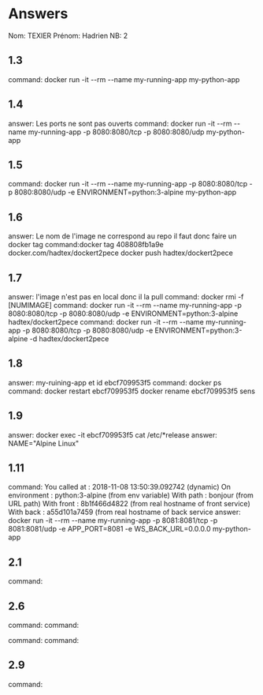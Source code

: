 # Answers

Nom: TEXIER
Prénom: Hadrien
NB: 2

## 1.3
command: docker run -it --rm --name my-running-app my-python-app

## 1.4
answer: Les ports ne sont pas ouverts
command: docker run -it --rm --name my-running-app -p 8080:8080/tcp -p 8080:8080/udp my-python-app


## 1.5
command: docker run -it --rm --name my-running-app -p 8080:8080/tcp -p 8080:8080/udp -e ENVIRONMENT=python:3-alpine  my-python-app

## 1.6
answer: Le nom de l'image ne correspond au repo il faut donc faire un docker tag
command:docker tag 408808fb1a9e docker.com/hadtex/dockert2pece
docker push hadtex/dockert2pece


## 1.7
answer: l'image n'est pas en local donc il la pull
command: docker rmi -f  [NUMIMAGE]
command: docker run -it --rm --name my-running-app -p 8080:8080/tcp -p 8080:8080/udp -e ENVIRONMENT=python:3-alpine  hadtex/dockert2pece
command: docker run -it --rm --name my-running-app -p 8080:8080/tcp -p 8080:8080/udp -e ENVIRONMENT=python:3-alpine -d hadtex/dockert2pece

## 1.8
answer: my-ruining-app et id ebcf709953f5
command: docker ps
command: docker restart ebcf709953f5
docker rename ebcf709953f5 sens


## 1.9
answer: docker exec -it ebcf709953f5 cat /etc/*release
answer: NAME="Alpine Linux"

## 1.11
command: You called at : 2018-11-08 13:50:39.092742 (dynamic)
        On environment : python:3-alpine (from env variable)
        With path : bonjour   (from URL path)
        With front : 8b1f466d4822 (from real hostname of front service)
        With back  : a55d101a7459 (from real hostname of back service
answer: docker run -it --rm --name my-running-app -p 8081:8081/tcp -p 8081:8081/udp -e APP_PORT=8081 -e WS_BACK_URL=0.0.0.0 my-python-app

## 2.1
command:

## 2.6
command:
command:

command: 
command: 

## 2.9
command: 
